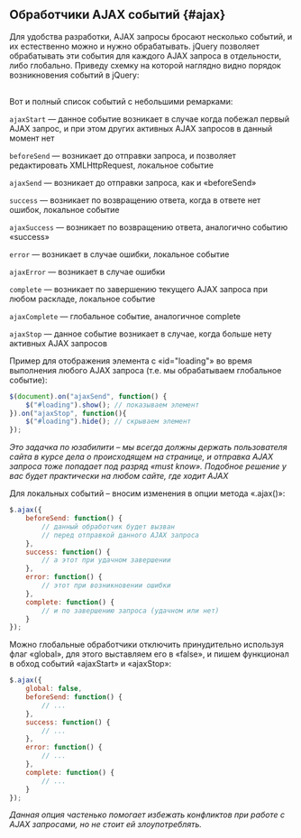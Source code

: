 ## Обработчики AJAX событий {#ajax}

Для удобства разработки, AJAX запросы бросают несколько событий, и их естественно можно и нужно обрабатывать. jQuery позволяет обрабатывать эти события для каждого AJAX запроса в отдельности, либо глобально. Приведу схемку на которой наглядно видно порядок возникновения событий в jQuery:

<div class="mxgraph" style="max-width:100%;border:1px solid transparent;" data-mxgraph="{&quot;highlight&quot;:&quot;#FFFFFF&quot;,&quot;nav&quot;:true,&quot;resize&quot;:true,&quot;toolbar&quot;:&quot;zoom layers lightbox&quot;,&quot;edit&quot;:&quot;_blank&quot;,&quot;url&quot;:&quot;https://raw.githubusercontent.com/AntonShevchuk/jquery-book/master/assets/jQuery%20AJAX%20Events.xml&quot;}"></div>
<script type="text/javascript" src="https://www.draw.io/embed2.js?&fetch=https%3A%2F%2Fraw.githubusercontent.com%2FAntonShevchuk%2Fjquery-book%2Fmaster%2Fassets%2Fajax-events.xml"></script>

Вот и полный список событий с небольшими ремарками:

`ajaxStart` — данное событие возникает в случае когда побежал первый AJAX запрос, и при этом других активных AJAX запросов в данный момент нет

`beforeSend` — возникает до отправки запроса, и позволяет редактировать XMLHttpRequest, локальное событие

`ajaxSend` — возникает до отправки запроса, как и «beforeSend»

`success` — возникает по возвращению ответа, когда в ответе нет ошибок, локальное событие

`ajaxSuccess` — возникает по возвращению ответа, аналогично событию «success»

`error` — возникает в случае ошибки, локальное событие

`ajaxError` — возникает в случае ошибки

`complete` — возникает по завершению текущего AJAX запроса при любом раскладе, локальное событие

`ajaxComplete` — глобальное событие, аналогичное complete

`ajaxStop` — данное событие возникает в случае, когда больше нету активных AJAX запросов

Пример для отображения элемента с «id="loading"» во время выполнения любого AJAX запроса (т.е. мы обрабатываем глобальное событие):

```javascript
$(document).on("ajaxSend", function() {
    $("#loading").show(); // показываем элемент
}).on("ajaxStop", function(){
    $("#loading").hide(); // скрываем элемент
});
```

_Это задачка по юзабилити – мы всегда должны держать пользователя сайта в курсе дела о происходящем на странице, и отправка AJAX запроса тоже попадает под разряд «must know». Подобное решение у вас будет практически на любом сайте, где ходит AJAX_

Для локальных событий – вносим изменения в опции метода «.ajax()»:

```javascript
$.ajax({
    beforeSend: function() {
        // данный обработчик будет вызван
        // перед отправкой данного AJAX запроса
    },
    success: function() {
        // а этот при удачном завершении
    },
    error: function() {
        // этот при возникновении ошибки
    },
    complete: function() {
        // и по завершению запроса (удачном или нет)
    }
});
```

Можно глобальные обработчики отключить принудительно используя флаг «global», для этого выставляем его в «false», и пишем функционал в обход событий «ajaxStart» и «ajaxStop»:

```javascript
$.ajax({
    global: false,
    beforeSend: function() {
        // ...
    },
    success: function() {
        // ...
    },
    error: function() {
        // ...
    },
    complete: function() {
        // ...
    }
});
```

_Данная опция частенько помогает избежать конфликтов при работе с AJAX запросами, но не стоит ей злоупотреблять._
